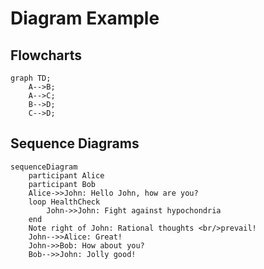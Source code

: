 # Diagram Example

## Flowcharts

```mermaid
graph TD;
    A-->B;
    A-->C;
    B-->D;
    C-->D;

```

## Sequence Diagrams

```mermaid
sequenceDiagram
    participant Alice
    participant Bob
    Alice->>John: Hello John, how are you?
    loop HealthCheck
        John->>John: Fight against hypochondria
    end
    Note right of John: Rational thoughts <br/>prevail!
    John-->>Alice: Great!
    John->>Bob: How about you?
    Bob-->>John: Jolly good!
```
